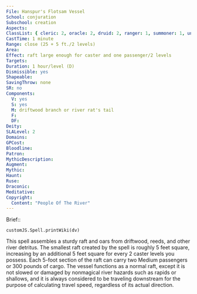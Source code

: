 ```yaml
---
File: Hanspur's Flotsam Vessel
School: conjuration
Subschool: creation
Aspects: 
ClassList: { cleric: 2, oracle: 2, druid: 2, ranger: 1, summoner: 1, unchained summoner: 1 }
CastTime: 1 minute
Range: close (25 + 5 ft./2 levels)
Area: 
Effect: raft large enough for caster and one passenger/2 levels
Targets: 
Duration: 1 hour/level (D)
Dismissible: yes
Shapeable: 
SavingThrow: none
SR: no
Components:
  V: yes
  S: yes
  M: driftwood branch or river rat's tail
  F: 
  DF: 
Deity: 
SLALevel: 2
Domains: 
GPCost: 
Bloodline: 
Patron: 
MythicDescription: 
Augment: 
Mythic: 
Haunt: 
Ruse: 
Draconic: 
Meditative: 
Copyright:
  Content: "People Of The River"
---
```

Brief:: 

```dataviewjs
customJS.Spell.printWiki(dv)
```

This spell assembles a sturdy raft and oars from driftwood, reeds, and other river detritus. The smallest raft created by the spell is roughly 5 feet square, increasing by an additional 5 feet square for every 2 caster levels you possess. Each 5-foot section of the raft can carry two Medium passengers or 300 pounds of cargo. The vessel functions as a normal raft, except it is not slowed or damaged by nonmagical river hazards such as rapids or shallows, and it is always considered to be traveling downstream for the purpose of calculating travel speed, regardless of its actual direction.
